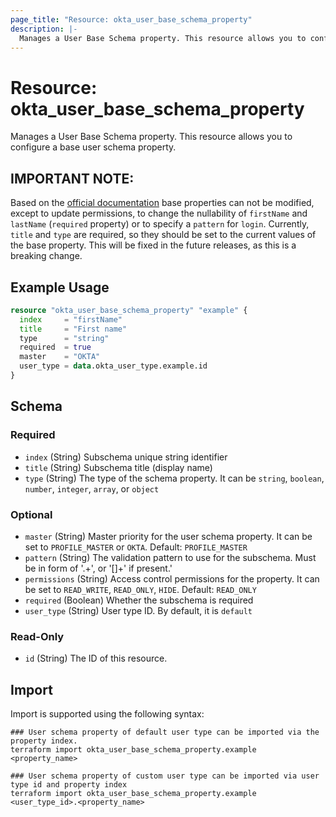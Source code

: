```yaml
---
page_title: "Resource: okta_user_base_schema_property"
description: |-
  Manages a User Base Schema property. This resource allows you to configure a base user schema property.
---
```


# Resource: okta_user_base_schema_property

Manages a User Base Schema property. This resource allows you to configure a base user schema property.

## IMPORTANT NOTE: 

Based on the [official documentation](https://developer.okta.com/docs/reference/api/schemas/#user-profile-base-subschema)
base properties can not be modified, except to update permissions, to change the nullability of `firstName` and 
`lastName` (`required` property) or to specify a `pattern` for `login`. Currently, `title` and `type` are required, so
they should be set to the current values of the base property. This will be fixed in the future releases, as this is 
a breaking change.

## Example Usage

```terraform
resource "okta_user_base_schema_property" "example" {
  index     = "firstName"
  title     = "First name"
  type      = "string"
  required  = true
  master    = "OKTA"
  user_type = data.okta_user_type.example.id
}
```

<!-- schema generated by tfplugindocs -->
## Schema

### Required

- `index` (String) Subschema unique string identifier
- `title` (String) Subschema title (display name)
- `type` (String) The type of the schema property. It can be `string`, `boolean`, `number`, `integer`, `array`, or `object`

### Optional

- `master` (String) Master priority for the user schema property. It can be set to `PROFILE_MASTER` or `OKTA`. Default: `PROFILE_MASTER`
- `pattern` (String) The validation pattern to use for the subschema. Must be in form of '.+', or '[<pattern>]+' if present.'
- `permissions` (String) Access control permissions for the property. It can be set to `READ_WRITE`, `READ_ONLY`, `HIDE`. Default: `READ_ONLY`
- `required` (Boolean) Whether the subschema is required
- `user_type` (String) User type ID. By default, it is `default`

### Read-Only

- `id` (String) The ID of this resource.

## Import

Import is supported using the following syntax:

```shell
### User schema property of default user type can be imported via the property index.
terraform import okta_user_base_schema_property.example <property_name>

### User schema property of custom user type can be imported via user type id and property index
terraform import okta_user_base_schema_property.example <user_type_id>.<property_name>
```
